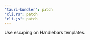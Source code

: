 ```yaml
---
"tauri-bundler": patch
"cli.rs": patch
"cli.js": patch
---
```


Use escaping on Handlebars templates.
